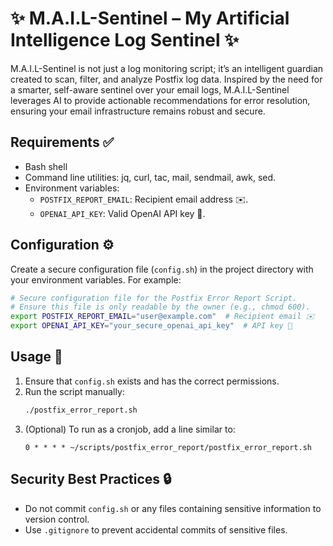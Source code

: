 # ✨ M.A.I.L-Sentinel – My Artificial Intelligence Log Sentinel ✨

M.A.I.L-Sentinel is not just a log monitoring script; it’s an intelligent guardian created to scan, filter, and analyze Postfix log data. Inspired by the need for a smarter, self-aware sentinel over your email logs, M.A.I.L-Sentinel leverages AI to provide actionable recommendations for error resolution, ensuring your email infrastructure remains robust and secure.

## Requirements ✅

- Bash shell
- Command line utilities: jq, curl, tac, mail, sendmail, awk, sed.
- Environment variables:
  - `POSTFIX_REPORT_EMAIL`: Recipient email address ✉️.
  - `OPENAI_API_KEY`: Valid OpenAI API key 🔑.

## Configuration ⚙️

Create a secure configuration file (`config.sh`) in the project directory with your environment variables. For example:

```bash
# Secure configuration file for the Postfix Error Report Script.
# Ensure this file is only readable by the owner (e.g., chmod 600).
export POSTFIX_REPORT_EMAIL="user@example.com"  # Recipient email ✉️
export OPENAI_API_KEY="your_secure_openai_api_key"  # API key 🔑
```

## Usage 🚀

1. Ensure that `config.sh` exists and has the correct permissions.
2. Run the script manually:
   ```bash
   ./postfix_error_report.sh
   ```
3. (Optional) To run as a cronjob, add a line similar to:
   ```cron
   0 * * * * ~/scripts/postfix_error_report/postfix_error_report.sh
   ```

## Security Best Practices 🔒

- Do not commit `config.sh` or any files containing sensitive information to version control.
- Use `.gitignore` to prevent accidental commits of sensitive files.
